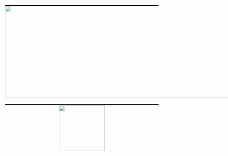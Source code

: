 <hr style="width: 100%; border: none; border-top: 2px solid black; margin: 0;">
<div style="width: 100vw; overflow: hidden;">
  <img src="https://media1.giphy.com/media/v1.Y2lkPTc5MGI3NjExOHVucjBramJwa3B5OGdsMno1OTdvZW9mdzB5enpyYzB2ZHd0ZDVkciZlcD12MV9pbnRlcm5hbF9naWZfYnlfaWQmY3Q9Zw/5GB2Ev2tRvCefb8B0d/giphy.gif" 
       style="width: 100vw; height: 300px; object-fit: fill;" />
</div>
<h4 align="left">
</h4>
<h3></h3>
<hr style="width: 100%; border: none; border-top: 2px solid black; margin: 0;">

</div>
<div align="center"> <img height="150px" src="https://media4.giphy.com/media/v1.Y2lkPTc5MGI3NjExNzJ6azFwdmFpdm52emloY3F4Yng3ZzZiczg1dm1seGgwNHJiMjByeCZlcD12MV9pbnRlcm5hbF9naWZfYnlfaWQmY3Q9cw/P22ErVqWLCQMzQQ2yI/giphy.gif"/></div>
